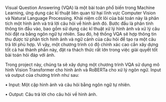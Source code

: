 Visual Question Answering (VQA) là một bài toán phổ biến trong Machine Learning, ứng dụng
các kĩ thuật liên quan từ hai lĩnh vực Computer Vision và Natural Language Processing. Khái niệm cốt
lõi của bài toán này là phân tích một hình ảnh và trả lời câu hỏi về hình ảnh đó. Bước đầu là phân tính
thông tin đầu vào, bao gồm sử dụng các kĩ thuật xử lý hình ảnh và xử lý câu hỏi đặt ra bằng ngôn ngữ
tự nhiên. Sau đó, hệ thống VQA sẽ hợp thông tin thu được từ phân tích hình ảnh và ngữ cảnh của câu
hỏi để tạo ra một câu trả lời phù hợp. Vì vậy, một chương trình có độ chính xác cao cần xây dựng tốt
cả hai thành phần này, đặt ra thách thức rất lớn trong việc giải quyết tốt bài toán hỏi đáp với ảnh.

Trong project này, chúng ta sẽ xây dựng một chương trình VQA sử dụng mô hình Vision Transformer cho hình
ảnh và RoBERTa cho xử lý ngôn ngữ. Input và output của chương trình như sau:

• Input: Một cặp hình ảnh và câu hỏi bằng ngôn ngữ tự nhiên.

• Output: Câu trả lời cho câu hỏi về hình ảnh.
